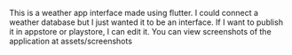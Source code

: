 This is a weather app interface made using flutter. I could connect a weather database but I just wanted it to be an interface. If I want to publish it in appstore or playstore, I can edit it. You can view screenshots of the application at assets/screenshots
